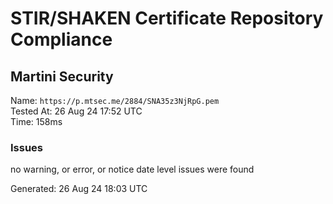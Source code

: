 # STIR/SHAKEN Certificate Repository Compliance

## Martini Security

Name: `https://p.mtsec.me/2884/SNA35z3NjRpG.pem`\
Tested At: 26 Aug 24 17:52 UTC\
Time: 158ms

### Issues

no warning, or error, or notice date level issues were found

Generated: 26 Aug 24 18:03 UTC